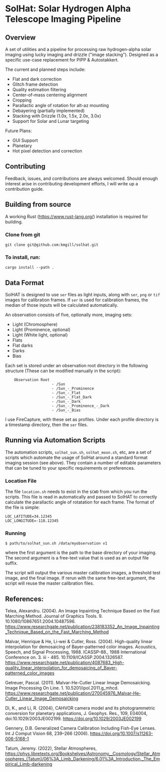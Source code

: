 # SolHat: Solar Hydrogen Alpha Telescope Imaging Pipeline

## Overview
A set of utilities and a pipeline for processing raw hydrogen-alpha solar imaging using lucky imaging and drizzle ("image stacking"). Designed as a specific use-case replacement for PIPP & Autostakkert. 

The current and planned steps include:
 * Flat and dark correction
 * Glitch frame detection
 * Quality estimation filtering 
 * Center-of-mass centering alignment
 * Cropping
 * Parallactic angle of rotation for alt-az mounting
 * Debayering (partially implemented)
 * Stacking with Drizzle (1.0x, 1.5x, 2.0x, 3.0x)
 * Support for Solar and Lunar targeting

Future Plans:
 * GUI Support
 * Planetary
 * Hot pixel detection and correction


## Contributing
Feedback, issues, and contributions are always welcomed. Should enough interest arise in contributing development efforts, I will write up a contribution guide. 


## Building from source
A working Rust (https://www.rust-lang.org/) installation is required for building.

### Clone from git
```
git clone git@github.com:kmgill/solhat.git
```

### To install, run:
```
cargo install --path .
```

## Data Format
SolHAT is designed to use `ser` files as light inputs, along with `ser`, `png` or `tif` images for calibration frames. If `ser` is used for calibration frames, the median of those inputs will be calculated automatically. 

An observation consists of five, optionally more, imaging sets:
 * Light (Chromosphere)
 * Light (Prominence, optional)
 * Light (White light, optional)
 * Flats
 * Flat darks
 * Darks
 * Bias

Each set is stored under an observation root directory in the following structure (These can be modified manually in the script):

```
    Observation Root
                     - /Sun
                     - /Sun_-_Prominence
                     - /Sun_-_Flat
                     - /Sun_-_Flat_Dark
                     - /Sun_-_Dark
                     - /Sun_-_Prominence_-_Dark
                     - /Sun_-_Bias
```
I use FireCapture, with these set as profiles. Under each profile directory is a timestamp directory, then the `ser` files. 


## Running via Automation Scripts
The automation scripts, `solhat_sun.sh`, `solhat_moon.sh`, etc, are a set of scripts which automate the usage of SolHat around a standard format imaging session (see above). They contain a number of editable parameters that can be tuned to your specific requirements or preferences. 

### Location File
The file `location.sh` needs to exist in the `$CWD` from which you run the scripts. This file is read in automatically and passed to SolHAT to correctly calculate the parallactic angle of rotatation for each frame. The format of the file is simple:
```
LOC_LATITUDE=34.12345
LOC_LONGITUDE=-118.12345
```

### Running

```
$ path/to/solhat_sun.sh /data/myobservation v1
```
where the first argument is the path to the base directory of your imaging. The second argument is a free-text value that is used as an output file suffix. 

The script will output the various master calibration images, a threshold test image, and the final image. If rerun with the same free-text argument, the script will reuse the master calibration files. 

## References:
Telea, Alexandru. (2004). An Image Inpainting Technique Based on the Fast Marching Method. Journal of Graphics Tools. 9. 10.1080/10867651.2004.10487596. 
https://www.researchgate.net/publication/238183352_An_Image_Inpainting_Technique_Based_on_the_Fast_Marching_Method

Malvar, Henrique & He, Li-wei & Cutler, Ross. (2004). High-quality linear interpolation for demosaicing of Bayer-patterned color images. Acoustics, Speech, and Signal Processing, 1988. ICASSP-88., 1988 International Conference on. 3. iii - 485. 10.1109/ICASSP.2004.1326587. 
https://www.researchgate.net/publication/4087683_High-quality_linear_interpolation_for_demosaicing_of_Bayer-patterned_color_images

Getreuer, Pascal. (2011). Malvar-He-Cutler Linear Image Demosaicking. Image Processing On Line. 1. 10.5201/ipol.2011.g_mhcd. 
https://www.researchgate.net/publication/270045976_Malvar-He-Cutler_Linear_Image_Demosaicking

Di, K., and Li, R. (2004), CAHVOR camera model and its photogrammetric conversion for planetary applications, J. Geophys. Res., 109, E04004, doi:10.1029/2003JE002199.
https://doi.org/10.1029/2003JE002199

Gennery, D.B. Generalized Camera Calibration Including Fish-Eye Lenses. Int J Comput Vision 68, 239–266 (2006). https://doi.org/10.1007/s11263-006-5168-1

Tatum, Jeremy. (2022), Stellar Atmospheres, https://phys.libretexts.org/Bookshelves/Astronomy__Cosmology/Stellar_Atmospheres_(Tatum)/06%3A_Limb_Darkening/6.01%3A_Introduction._The_Empirical_Limb-darkening